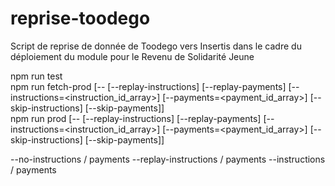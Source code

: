 # reprise-toodego
Script de reprise de donnée de Toodego vers Insertis dans le cadre du déploiement du module pour le Revenu de Solidarité Jeune  

npm run test  
npm run fetch-prod [-- [--replay-instructions] [--replay-payments] [--instructions=<instruction_id_array>] [--payments=<payment_id_array>] [--skip-instructions] [--skip-payments]]  
npm run prod [-- [--replay-instructions] [--replay-payments] [--instructions=<instruction_id_array>] [--payments=<payment_id_array>] [--skip-instructions] [--skip-payments]]  


--no-instructions / payments
--replay-instructions / payments
--instructions / payments
